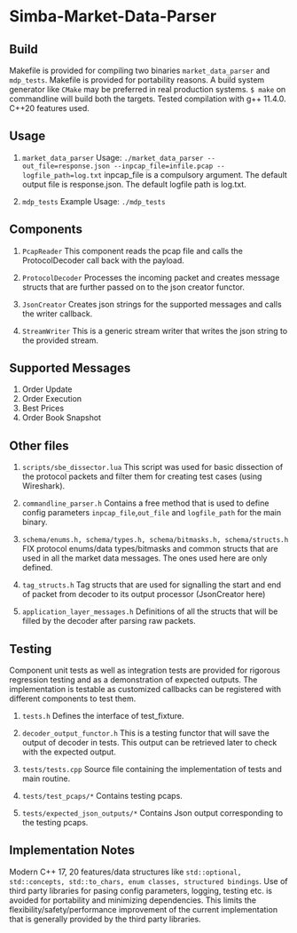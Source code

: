 # Simba-Market-Data-Parser

## Build

Makefile is provided for compiling two binaries ```market_data_parser``` and ```mdp_tests```. Makefile is provided for portability reasons. A build system generator like ```CMake``` may be preferred in real production systems. ```$ make``` on commandline will build both the targets.
Tested compilation with g++ 11.4.0. C++20 features used.

## Usage

1. ```market_data_parser```
Usage: ```./market_data_parser --out_file=response.json --inpcap_file=infile.pcap --logfile_path=log.txt```
inpcap_file is a compulsory argument. The default output file is response.json. The default logfile path is log.txt.

2. ```mdp_tests```
Example Usage: ```./mdp_tests``` 

## Components

1. ```PcapReader```
    This component reads the pcap file and calls the ProtocolDecoder call back with the payload.

2. ```ProtocolDecoder```
    Processes the incoming packet and creates message structs that are further passed on to the json creator functor.

3. ```JsonCreator```
    Creates json strings for the supported messages and calls the writer callback.

4. ```StreamWriter```
    This is a generic stream writer that writes the json string to the provided stream.

## Supported Messages

1. Order Update
2. Order Execution
3. Best Prices
4. Order Book Snapshot

## Other files

1. ```scripts/sbe_dissector.lua```
This script was used for basic dissection of the protocol packets and filter them for creating test cases (using Wireshark).

2. ```commandline_parser.h```
Contains a free method that is used to define config parameters ```inpcap_file```,```out_file``` and ```logfile_path``` for the main binary.

3. ```schema/enums.h, schema/types.h, schema/bitmasks.h, schema/structs.h```  
FIX  protocol enums/data types/bitmasks and common structs that are used in all the market data messages. The ones used here are only defined.

4. ```tag_structs.h```
Tag structs that are used for signalling the start and end of packet from decoder to its output processor (JsonCreator here)

5. ```application_layer_messages.h```
Definitions of all the structs that will be filled by the decoder after parsing raw packets.

## Testing

Component unit tests as well as integration tests are provided for rigorous regression testing and as a demonstration of expected outputs. The implementation is testable as customized callbacks can be registered with different components to  test them.

1. ```tests.h```
Defines the interface of test_fixture.

2. ```decoder_output_functor.h```
This is a testing functor that will save the output of decoder in tests. This output can be retrieved later to check with the expected output.

3. ```tests/tests.cpp```
Source file containing the implementation of tests and main routine.

4. ```tests/test_pcaps/*```
Contains testing pcaps.

5. ```tests/expected_json_outputs/*```
Contains Json output corresponding to the testing pcaps.

## Implementation Notes

Modern C++ 17, 20 features/data structures like ```std::optional, std::concepts, std::to_chars, enum classes, structured bindings```. Use of third party libraries for pasing config parameters, logging, testing etc. is avoided for portability and minimizing dependencies. This limits the flexibility/safety/performance improvement of the current implementation that is generally provided by the third party libraries.
